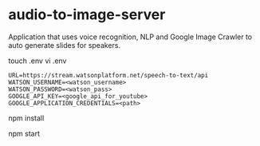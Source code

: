 # audio-to-image-server
Application that uses voice recognition, NLP and Google Image Crawler to auto generate slides for speakers.


touch .env
vi .env
```
URL=https://stream.watsonplatform.net/speech-to-text/api
WATSON_USERNAME=<watson_username>
WATSON_PASSWORD=<watson_pass>
GOOGLE_API_KEY=<google_api_for_youtube>
GOOGLE_APPLICATION_CREDENTIALS=<path>
```


npm install

npm start
